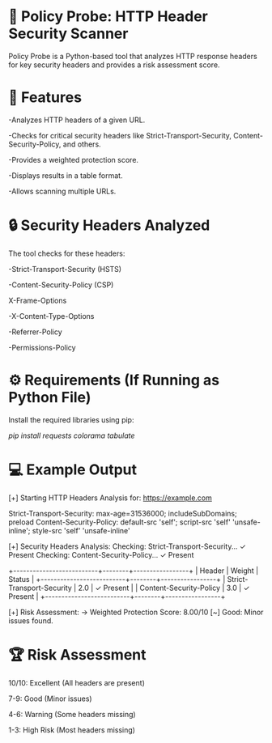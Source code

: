 # 🔐 Policy Probe: HTTP Header Security Scanner

Policy Probe is a Python-based tool that analyzes HTTP response headers for key security headers 
and provides a risk assessment score.



# 🚀 Features

-Analyzes HTTP headers of a given URL.

-Checks for critical security headers like Strict-Transport-Security, Content-Security-Policy, and others.

-Provides a weighted protection score.

-Displays results in a table format.

-Allows scanning multiple URLs.



# 🔒 Security Headers Analyzed

The tool checks for these headers:

-Strict-Transport-Security (HSTS)

-Content-Security-Policy (CSP)

X-Frame-Options

-X-Content-Type-Options

-Referrer-Policy

-Permissions-Policy



# ⚙️ Requirements (If Running as Python File)

Install the required libraries using pip:

*pip install requests colorama tabulate*



# 💻 Example Output

[+] Starting HTTP Headers Analysis for: https://example.com

Strict-Transport-Security: max-age=31536000; includeSubDomains; preload
Content-Security-Policy: default-src 'self'; script-src 'self' 'unsafe-inline'; style-src 'self' 'unsafe-inline'

[+] Security Headers Analysis:
Checking: Strict-Transport-Security... ✓ Present
Checking: Content-Security-Policy... ✓ Present

+--------------------------+--------+-----------------+
| Header                   | Weight | Status          |
+--------------------------+--------+-----------------+
| Strict-Transport-Security | 2.0    | ✓ Present      |
| Content-Security-Policy   | 3.0    | ✓ Present      |
+--------------------------+--------+-----------------+

[+] Risk Assessment:
→ Weighted Protection Score: 8.00/10
[~] Good: Minor issues found.



# 🏆 Risk Assessment

10/10: Excellent (All headers are present)

7-9: Good (Minor issues)

4-6: Warning (Some headers missing)

1-3: High Risk (Most headers missing)



